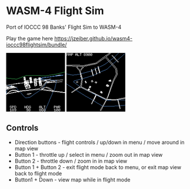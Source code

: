 # WASM-4 Flight Sim
Port of IOCCC 98 Banks' Flight Sim to WASM-4

Play the game here
https://jzeiber.github.io/wasm4-ioccc98flightsim/bundle/

![Flight Screenshot](https://github.com/jzeiber/wasm4-ioccc98flightsim/raw/main/images/screenshot-flight1.png "Flight Screenshot")
![Map Screenshot](https://github.com/jzeiber/wasm4-ioccc98flightsim/raw/main/images/screenshot-map1.png "Map Screenshot")

## Controls
- Direction buttons - flight controls / up/down in menu / move around in map view
- Button 1 - throttle up / select in menu / zoom out in map view
- Button 2 - throttle down / zoom in in map view
- Button 1 + Button 2 - exit flight mode back to menu, or exit map view back to flight mode
- Button1  + Down - view map while in flight mode
